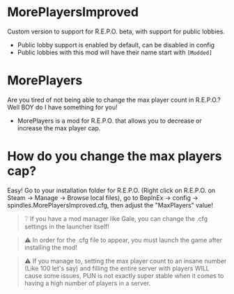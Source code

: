 # MorePlayersImproved
Custom version to support for R.E.P.O. beta, with support for public lobbies.
- Public lobby support is enabled by default, can be disabled in config
- Public lobbies with this mod will have their name start with `[Modded]`

# MorePlayers
Are you tired of not being able to change the max player count in R.E.P.O.? Well BOY do I have something for you!
- MorePlayers is a mod for R.E.P.O. that allows you to decrease or increase the max player cap.

# How do you change the max players cap?
Easy! Go to your installation folder for R.E.P.O. (Right click on R.E.P.O. on Steam -> Manage -> Browse local files), go to BepInEx -> config -> spindles.MorePlayersImproved.cfg, then adjust the "MaxPlayers" value!
> ❔ If you have a mod manager like Gale, you can change the .cfg settings in the launcher itself!

> ⚠️ In order for the .cfg file to appear, you must launch the game after installing the mod!

> ⚠️ If you manage to, setting the max player count to an insane number (Like 100 let's say) and filling the entire server with players WILL cause some issues, PUN is not exactly super stable when it comes to having a high number of players in a server.